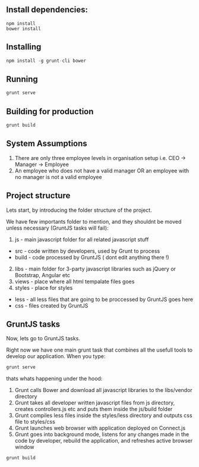 ## Install dependencies:

```
npm install
bower install
```

## Installing
```js
npm install -g grunt-cli bower
```

## Running
```js
grunt serve
```

## Building for production
```js
grunt build
```

## System Assumptions

1. There are only three employee levels in organisation setup i.e. CEO -> Manager -> Employee
2. An employee who does not have a valid manager OR an employee with no manager is not a valid employee

## Project structure

Lets start, by introducing the folder structure of the project.

We have few importants  folder to mention, and they shouldnt be moved unless necessary (GruntJS tasks will fail):

1. js - main javascript folder for all related javascript stuff
  * src - code written by developers, used by Grunt to process
  * build - code processed by GruntJS ( dont edit anything there !)
2. libs - main folder for 3-party javascript libraries such as jQuery or Bootstrap, Angular etc
3. views - place where all html tempalate files goes
4. styles - place for styles
  * less - all less files that are going to be proccessed by GruntJS goes here
  * css - files created by GruntJS

## GruntJS tasks

Now, lets go to GruntJS tasks.

Right now we have one main grunt task that combines all the usefull tools to develop our application. When you type:

```js
grunt serve
```

thats whats happening under the hood:

1. Grunt calls Bower and download all javascript libraries to the libs/vendor directory
2. Grunt takes all developer written javascript files from js directory, creates controllers.js etc and puts them inside the js/build folder
3. Grunt compiles less files inside the styles/less directory and outputs css file to styles/css
4. Grunt launches web browser with application deployed on Connect.js
5. Grunt goes into background mode, listens for any changes made in the code by developer, rebuild the application, and refreshes active browser window

```js
grunt build
```

